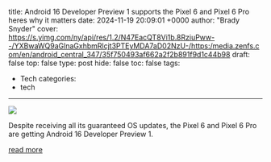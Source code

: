title: Android 16 Developer Preview 1 supports the Pixel 6 and Pixel 6 Pro heres why it matters
date: 2024-11-19 20:09:01 +0000
author: "Brady Snyder"
cover: https://s.yimg.com/ny/api/res/1.2/N47EacQT8Vi1b.8RziuPww--/YXBwaWQ9aGlnaGxhbmRlcjt3PTEyMDA7aD02NzU-/https:/media.zenfs.com/en/android_central_347/35f750493af662a2f2b891f9d1c44b98
draft: false
top: false
type: post
hide: false
toc: false
tags:
  - Tech
categories:
  - tech
---

![](https://s.yimg.com/ny/api/res/1.2/N47EacQT8Vi1b.8RziuPww--/YXBwaWQ9aGlnaGxhbmRlcjt3PTEyMDA7aD02NzU-/https:/media.zenfs.com/en/android_central_347/35f750493af662a2f2b891f9d1c44b98)

Despite receiving all its guaranteed OS updates, the Pixel 6 and Pixel 6 Pro are getting Android 16 Developer Preview 1.

[read more](https://www.androidcentral.com/apps-software/android-16-developer-preview-1-supports-the-pixel-6-and-pixel-6-pro-heres-why-it-matters)
